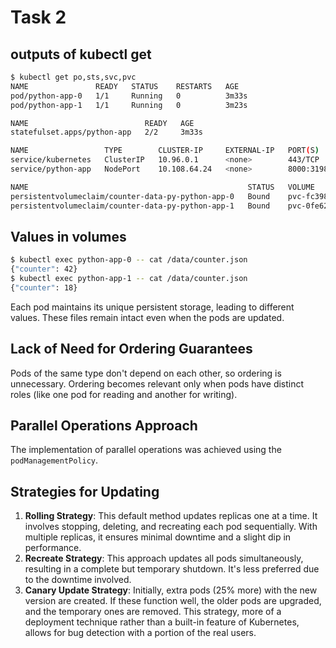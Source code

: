 # Task 2
## outputs of kubectl get
```bash
$ kubectl get po,sts,svc,pvc
NAME               READY   STATUS    RESTARTS   AGE
pod/python-app-0   1/1     Running   0          3m33s
pod/python-app-1   1/1     Running   0          3m23s

NAME                          READY   AGE
statefulset.apps/python-app   2/2     3m33s

NAME                 TYPE        CLUSTER-IP     EXTERNAL-IP   PORT(S)          AGE
service/kubernetes   ClusterIP   10.96.0.1      <none>        443/TCP          5d
service/python-app   NodePort    10.108.64.24   <none>        8000:31987/TCP   3m33s

NAME                                                 STATUS   VOLUME                                     CAPACITY   ACCESS MODES   STORAGECLASS   AGE
persistentvolumeclaim/counter-data-py-python-app-0   Bound    pvc-fc3981bf-4acd-4c39-a897-23ccc6a5fa3e   10Mi       RWO            standard       14m
persistentvolumeclaim/counter-data-py-python-app-1   Bound    pvc-0fe62153-5a04-4575-a161-dbc1ba46c5cd   10Mi       RWO            standard       13m
```

## Values in volumes
```bash
$ kubectl exec python-app-0 -- cat /data/counter.json
{"counter": 42}
$ kubectl exec python-app-1 -- cat /data/counter.json
{"counter": 18}
```

Each pod maintains its unique persistent storage, leading to different values. These files remain intact even when the pods are updated.
## Lack of Need for Ordering Guarantees
Pods of the same type don't depend on each other, so ordering is unnecessary. Ordering becomes relevant only when pods have distinct roles (like one pod for reading and another for writing).

## Parallel Operations Approach
The implementation of parallel operations was achieved using the `podManagementPolicy`.

## Strategies for Updating
1. **Rolling Strategy**: This default method updates replicas one at a time. It involves stopping, deleting, and recreating each pod sequentially. With multiple replicas, it ensures minimal downtime and a slight dip in performance.
2. **Recreate Strategy**: This approach updates all pods simultaneously, resulting in a complete but temporary shutdown. It's less preferred due to the downtime involved.
3. **Canary Update Strategy**: Initially, extra pods (25% more) with the new version are created. If these function well, the older pods are upgraded, and the temporary ones are removed. This strategy, more of a deployment technique rather than a built-in feature of Kubernetes, allows for bug detection with a portion of the real users.